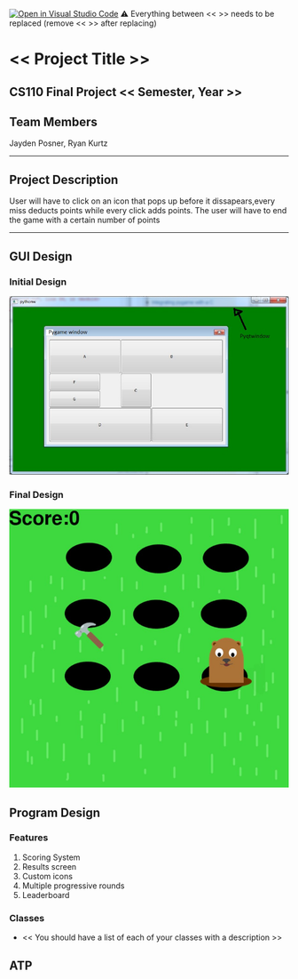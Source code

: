 [![Open in Visual Studio Code](https://classroom.github.com/assets/open-in-vscode-718a45dd9cf7e7f842a935f5ebbe5719a5e09af4491e668f4dbf3b35d5cca122.svg)](https://classroom.github.com/online_ide?assignment_repo_id=12803341&assignment_repo_type=AssignmentRepo)
:warning: Everything between << >> needs to be replaced (remove << >> after replacing)

# << Project Title >>
## CS110 Final Project  << Semester, Year >>

## Team Members

Jayden Posner, Ryan Kurtz
***

## Project Description

User will have to click on an icon that pops up before it dissapears,every miss deducts points while every click
adds points. The user will have to end the game with a certain number of points
***    

## GUI Design

### Initial Design

![initial gui](assets/gui.jpg)

### Final Design

![final gui](assets/finalgui.jpg)

## Program Design

### Features

1. Scoring System
2. Results screen
3. Custom icons
4. Multiple progressive rounds
5. Leaderboard

### Classes

- << You should have a list of each of your classes with a description >>

## ATP


